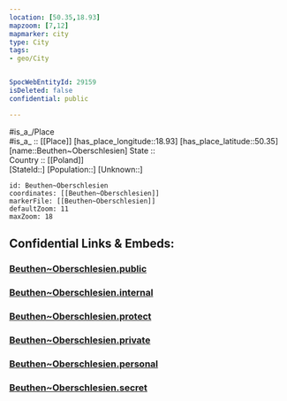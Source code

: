 ```yaml
---
location: [50.35,18.93] 
mapzoom: [7,12] 
mapmarker: city 
type: City
tags:
- geo/City


SpocWebEntityId: 29159
isDeleted: false
confidential: public

---
```

#is_a_/Place  
#is_a_ :: [[Place]] 
[has_place_longitude::18.93] 
[has_place_latitude::50.35] 
[name::Beuthen~Oberschlesien] 
State ::  
Country :: [[Poland]]  
[StateId::] 
[Population::] 
[Unknown::] 


```leaflet
id: Beuthen~Oberschlesien
coordinates: [[Beuthen~Oberschlesien]] 
markerFile: [[Beuthen~Oberschlesien]] 
defaultZoom: 11 
maxZoom: 18
```


## Confidential Links & Embeds: 

### [Beuthen~Oberschlesien.public](/_public/\Earth\Continent\Europe\Europe~East\Poland\Provinces~Poland\Silesian\CityBeuthen~Oberschlesien.public.md) 

### [Beuthen~Oberschlesien.internal](/_internal/\Earth\Continent\Europe\Europe~East\Poland\Provinces~Poland\Silesian\CityBeuthen~Oberschlesien.internal.md) 

### [Beuthen~Oberschlesien.protect](/_protect/\Earth\Continent\Europe\Europe~East\Poland\Provinces~Poland\Silesian\CityBeuthen~Oberschlesien.protect.md) 

### [Beuthen~Oberschlesien.private](/_private/\Earth\Continent\Europe\Europe~East\Poland\Provinces~Poland\Silesian\CityBeuthen~Oberschlesien.private.md) 

### [Beuthen~Oberschlesien.personal](/_personal/\Earth\Continent\Europe\Europe~East\Poland\Provinces~Poland\Silesian\CityBeuthen~Oberschlesien.personal.md) 

### [Beuthen~Oberschlesien.secret](/_secret/\Earth\Continent\Europe\Europe~East\Poland\Provinces~Poland\Silesian\CityBeuthen~Oberschlesien.secret.md)

